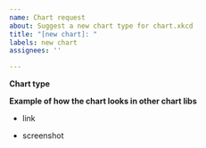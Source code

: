 ```yaml
---
name: Chart request
about: Suggest a new chart type for chart.xkcd
title: "[new chart]: "
labels: new chart
assignees: ''

---
```


**Chart type**

**Example of how the chart looks in other chart libs**

- link

- screenshot

<!--
  To support us building this chart, please consider either
    - be a patron of timqian: patreon.com/timqian
    - fund this issue on issuehunt after you create it: issuehunt.io/r/timqian/chart.xkcd?tab=idle
>
